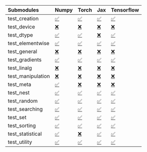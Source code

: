 | Submodules        | Numpy                                                                                                                           | Torch                                                                                                                           | Jax                                                                                                                             | Tensorflow                                                                                                                      |
|:------------------|:--------------------------------------------------------------------------------------------------------------------------------|:--------------------------------------------------------------------------------------------------------------------------------|:--------------------------------------------------------------------------------------------------------------------------------|:--------------------------------------------------------------------------------------------------------------------------------|
| test_creation     | <a href="https://github.com/unifyai/ivy/runs/7921811661?check_suite_focus=true" rel="noopener noreferrer" target="_blank">✅</a> | <a href="https://github.com/unifyai/ivy/runs/7921813886?check_suite_focus=true" rel="noopener noreferrer" target="_blank">✅</a> | <a href="https://github.com/unifyai/ivy/runs/7921816645?check_suite_focus=true" rel="noopener noreferrer" target="_blank">✅</a> | <a href="https://github.com/unifyai/ivy/runs/7921819131?check_suite_focus=true" rel="noopener noreferrer" target="_blank">✅</a> |
| test_device       | <a href="https://github.com/unifyai/ivy/runs/7921811788?check_suite_focus=true" rel="noopener noreferrer" target="_blank">❌</a> | <a href="https://github.com/unifyai/ivy/runs/7921814018?check_suite_focus=true" rel="noopener noreferrer" target="_blank">❌</a> | <a href="https://github.com/unifyai/ivy/runs/7921816762?check_suite_focus=true" rel="noopener noreferrer" target="_blank">❌</a> | <a href="https://github.com/unifyai/ivy/runs/7921819261?check_suite_focus=true" rel="noopener noreferrer" target="_blank">❌</a> |
| test_dtype        | <a href="https://github.com/unifyai/ivy/runs/7921811905?check_suite_focus=true" rel="noopener noreferrer" target="_blank">✅</a> | <a href="https://github.com/unifyai/ivy/runs/7921814153?check_suite_focus=true" rel="noopener noreferrer" target="_blank">✅</a> | <a href="https://github.com/unifyai/ivy/runs/7921816895?check_suite_focus=true" rel="noopener noreferrer" target="_blank">❌</a> | <a href="https://github.com/unifyai/ivy/runs/7921819407?check_suite_focus=true" rel="noopener noreferrer" target="_blank">✅</a> |
| test_elementwise  | <a href="https://github.com/unifyai/ivy/runs/7921812032?check_suite_focus=true" rel="noopener noreferrer" target="_blank">✅</a> | <a href="https://github.com/unifyai/ivy/runs/7921814311?check_suite_focus=true" rel="noopener noreferrer" target="_blank">✅</a> | <a href="https://github.com/unifyai/ivy/runs/7921817023?check_suite_focus=true" rel="noopener noreferrer" target="_blank">✅</a> | <a href="https://github.com/unifyai/ivy/runs/7921819549?check_suite_focus=true" rel="noopener noreferrer" target="_blank">✅</a> |
| test_general      | <a href="https://github.com/unifyai/ivy/runs/7921812174?check_suite_focus=true" rel="noopener noreferrer" target="_blank">❌</a> | <a href="https://github.com/unifyai/ivy/runs/7921814483?check_suite_focus=true" rel="noopener noreferrer" target="_blank">❌</a> | <a href="https://github.com/unifyai/ivy/runs/7921817145?check_suite_focus=true" rel="noopener noreferrer" target="_blank">❌</a> | <a href="https://github.com/unifyai/ivy/runs/7921819755?check_suite_focus=true" rel="noopener noreferrer" target="_blank">❌</a> |
| test_gradients    | <a href="https://github.com/unifyai/ivy/runs/7921812314?check_suite_focus=true" rel="noopener noreferrer" target="_blank">✅</a> | <a href="https://github.com/unifyai/ivy/runs/7921814641?check_suite_focus=true" rel="noopener noreferrer" target="_blank">✅</a> | <a href="https://github.com/unifyai/ivy/runs/7921817296?check_suite_focus=true" rel="noopener noreferrer" target="_blank">✅</a> | <a href="https://github.com/unifyai/ivy/runs/7921819862?check_suite_focus=true" rel="noopener noreferrer" target="_blank">✅</a> |
| test_linalg       | <a href="https://github.com/unifyai/ivy/runs/7921812449?check_suite_focus=true" rel="noopener noreferrer" target="_blank">❌</a> | <a href="https://github.com/unifyai/ivy/runs/7921814773?check_suite_focus=true" rel="noopener noreferrer" target="_blank">❌</a> | <a href="https://github.com/unifyai/ivy/runs/7921817461?check_suite_focus=true" rel="noopener noreferrer" target="_blank">❌</a> | <a href="https://github.com/unifyai/ivy/runs/7921819979?check_suite_focus=true" rel="noopener noreferrer" target="_blank">❌</a> |
| test_manipulation | <a href="https://github.com/unifyai/ivy/runs/7921812626?check_suite_focus=true" rel="noopener noreferrer" target="_blank">❌</a> | <a href="https://github.com/unifyai/ivy/runs/7921814906?check_suite_focus=true" rel="noopener noreferrer" target="_blank">❌</a> | <a href="https://github.com/unifyai/ivy/runs/7921817606?check_suite_focus=true" rel="noopener noreferrer" target="_blank">❌</a> | <a href="https://github.com/unifyai/ivy/runs/7921820087?check_suite_focus=true" rel="noopener noreferrer" target="_blank">❌</a> |
| test_meta         | <a href="https://github.com/unifyai/ivy/runs/7921812764?check_suite_focus=true" rel="noopener noreferrer" target="_blank">✅</a> | <a href="https://github.com/unifyai/ivy/runs/7921815070?check_suite_focus=true" rel="noopener noreferrer" target="_blank">❌</a> | <a href="https://github.com/unifyai/ivy/runs/7921817774?check_suite_focus=true" rel="noopener noreferrer" target="_blank">❌</a> | <a href="https://github.com/unifyai/ivy/runs/7921820200?check_suite_focus=true" rel="noopener noreferrer" target="_blank">❌</a> |
| test_nest         | <a href="https://github.com/unifyai/ivy/runs/7921812905?check_suite_focus=true" rel="noopener noreferrer" target="_blank">✅</a> | <a href="https://github.com/unifyai/ivy/runs/7921815207?check_suite_focus=true" rel="noopener noreferrer" target="_blank">✅</a> | <a href="https://github.com/unifyai/ivy/runs/7921817916?check_suite_focus=true" rel="noopener noreferrer" target="_blank">✅</a> | <a href="https://github.com/unifyai/ivy/runs/7921820315?check_suite_focus=true" rel="noopener noreferrer" target="_blank">✅</a> |
| test_random       | <a href="https://github.com/unifyai/ivy/runs/7921813054?check_suite_focus=true" rel="noopener noreferrer" target="_blank">✅</a> | <a href="https://github.com/unifyai/ivy/runs/7921815410?check_suite_focus=true" rel="noopener noreferrer" target="_blank">✅</a> | <a href="https://github.com/unifyai/ivy/runs/7921818095?check_suite_focus=true" rel="noopener noreferrer" target="_blank">✅</a> | <a href="https://github.com/unifyai/ivy/runs/7921820465?check_suite_focus=true" rel="noopener noreferrer" target="_blank">✅</a> |
| test_searching    | <a href="https://github.com/unifyai/ivy/runs/7921813175?check_suite_focus=true" rel="noopener noreferrer" target="_blank">✅</a> | <a href="https://github.com/unifyai/ivy/runs/7921815606?check_suite_focus=true" rel="noopener noreferrer" target="_blank">✅</a> | <a href="https://github.com/unifyai/ivy/runs/7921818321?check_suite_focus=true" rel="noopener noreferrer" target="_blank">✅</a> | <a href="https://github.com/unifyai/ivy/runs/7921820607?check_suite_focus=true" rel="noopener noreferrer" target="_blank">✅</a> |
| test_set          | <a href="https://github.com/unifyai/ivy/runs/7921813310?check_suite_focus=true" rel="noopener noreferrer" target="_blank">✅</a> | <a href="https://github.com/unifyai/ivy/runs/7921815831?check_suite_focus=true" rel="noopener noreferrer" target="_blank">✅</a> | <a href="https://github.com/unifyai/ivy/runs/7921818483?check_suite_focus=true" rel="noopener noreferrer" target="_blank">✅</a> | <a href="https://github.com/unifyai/ivy/runs/7921820730?check_suite_focus=true" rel="noopener noreferrer" target="_blank">✅</a> |
| test_sorting      | <a href="https://github.com/unifyai/ivy/runs/7921813482?check_suite_focus=true" rel="noopener noreferrer" target="_blank">✅</a> | <a href="https://github.com/unifyai/ivy/runs/7921816052?check_suite_focus=true" rel="noopener noreferrer" target="_blank">✅</a> | <a href="https://github.com/unifyai/ivy/runs/7921818639?check_suite_focus=true" rel="noopener noreferrer" target="_blank">✅</a> | <a href="https://github.com/unifyai/ivy/runs/7921820852?check_suite_focus=true" rel="noopener noreferrer" target="_blank">✅</a> |
| test_statistical  | <a href="https://github.com/unifyai/ivy/runs/7921813603?check_suite_focus=true" rel="noopener noreferrer" target="_blank">✅</a> | <a href="https://github.com/unifyai/ivy/runs/7921816236?check_suite_focus=true" rel="noopener noreferrer" target="_blank">❌</a> | <a href="https://github.com/unifyai/ivy/runs/7921818771?check_suite_focus=true" rel="noopener noreferrer" target="_blank">✅</a> | <a href="https://github.com/unifyai/ivy/runs/7921820988?check_suite_focus=true" rel="noopener noreferrer" target="_blank">✅</a> |
| test_utility      | <a href="https://github.com/unifyai/ivy/runs/7921813732?check_suite_focus=true" rel="noopener noreferrer" target="_blank">✅</a> | <a href="https://github.com/unifyai/ivy/runs/7921816471?check_suite_focus=true" rel="noopener noreferrer" target="_blank">✅</a> | <a href="https://github.com/unifyai/ivy/runs/7921818921?check_suite_focus=true" rel="noopener noreferrer" target="_blank">✅</a> | <a href="https://github.com/unifyai/ivy/runs/7921821117?check_suite_focus=true" rel="noopener noreferrer" target="_blank">✅</a> |